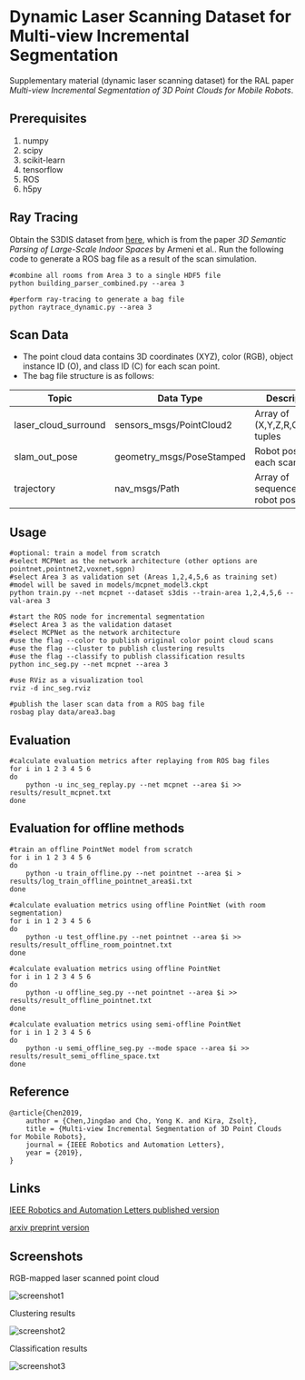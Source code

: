 Dynamic Laser Scanning Dataset for Multi-view Incremental Segmentation
========

Supplementary material (dynamic laser scanning dataset) for the RAL paper
*Multi-view Incremental Segmentation of 3D Point Clouds for Mobile Robots*.

Prerequisites
-----
1. numpy
2. scipy
3. scikit-learn
4. tensorflow
5. ROS
6. h5py

Ray Tracing
-----

Obtain the S3DIS dataset from [here](http://buildingparser.stanford.edu/dataset.html),
which is from the paper *3D Semantic Parsing of Large-Scale Indoor Spaces* by Armeni et al..
Run the following code to generate a ROS bag file as a result of the scan simulation.

	#combine all rooms from Area 3 to a single HDF5 file
	python building_parser_combined.py --area 3

	#perform ray-tracing to generate a bag file
	python raytrace_dynamic.py --area 3


Scan Data
-----

- The point cloud data contains 3D coordinates (XYZ), color (RGB), object instance ID (O), and class ID (C) for each scan point.
- The bag file structure is as follows:

Topic | Data Type | Description
--- | --- | ---
laser_cloud_surround | sensors_msgs/PointCloud2 | Array of (X,Y,Z,R,G,B,O,C) tuples
slam_out_pose | geometry_msgs/PoseStamped | Robot pose at each scan point
trajectory | nav_msgs/Path | Array of sequences of robot poses

Usage
------

	#optional: train a model from scratch
	#select MCPNet as the network architecture (other options are pointnet,pointnet2,voxnet,sgpn)
	#select Area 3 as validation set (Areas 1,2,4,5,6 as training set)
	#model will be saved in models/mcpnet_model3.ckpt
	python train.py --net mcpnet --dataset s3dis --train-area 1,2,4,5,6 --val-area 3

	#start the ROS node for incremental segmentation
	#select Area 3 as the validation dataset
	#select MCPNet as the network architecture
	#use the flag --color to publish original color point cloud scans
	#use the flag --cluster to publish clustering results
	#use the flag --classify to publish classification results
	python inc_seg.py --net mcpnet --area 3
	
	#use RViz as a visualization tool
	rviz -d inc_seg.rviz
	
	#publish the laser scan data from a ROS bag file
	rosbag play data/area3.bag

Evaluation
---------

    #calculate evaluation metrics after replaying from ROS bag files
    for i in 1 2 3 4 5 6
    do
        python -u inc_seg_replay.py --net mcpnet --area $i >> results/result_mcpnet.txt
    done

Evaluation for offline methods
---------
	#train an offline PointNet model from scratch
    for i in 1 2 3 4 5 6
    do
        python -u train_offline.py --net pointnet --area $i > results/log_train_offline_pointnet_area$i.txt
    done

	#calculate evaluation metrics using offline PointNet (with room segmentation)
    for i in 1 2 3 4 5 6
    do
        python -u test_offline.py --net pointnet --area $i >> results/result_offline_room_pointnet.txt
    done

    #calculate evaluation metrics using offline PointNet
    for i in 1 2 3 4 5 6
    do
        python -u offline_seg.py --net pointnet --area $i >> results/result_offline_pointnet.txt
    done

    #calculate evaluation metrics using semi-offline PointNet
    for i in 1 2 3 4 5 6
    do
        python -u semi_offline_seg.py --mode space --area $i >> results/result_semi_offline_space.txt
    done

Reference
--------

	@article{Chen2019,
		author = {Chen,Jingdao and Cho, Yong K. and Kira, Zsolt},
		title = {Multi-view Incremental Segmentation of 3D Point Clouds for Mobile Robots},
		journal = {IEEE Robotics and Automation Letters},
		year = {2019},
	}
	
Links
-----

[IEEE Robotics and Automation Letters published version](https://ieeexplore.ieee.org/document/8624392)

[arxiv preprint version](https://arxiv.org/abs/1902.06768)
	
Screenshots
-----

RGB-mapped laser scanned point cloud

![screenshot1](results/screenshot1.png?raw=true)

Clustering results

![screenshot2](results/screenshot2.png?raw=true)

Classification results

![screenshot3](results/screenshot3.png?raw=true)
